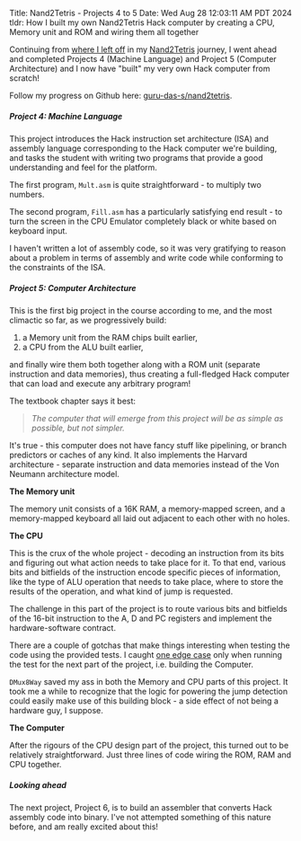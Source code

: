 Title: Nand2Tetris - Projects 4 to 5
Date: Wed Aug 28 12:03:11 AM PDT 2024
tldr: How I built my own Nand2Tetris Hack computer by creating a CPU, Memory unit and ROM and wiring them all together

Continuing from [where I left off]({filename}nand-to-tetris-2024-project-3.md) in my
[Nand2Tetris](https://www.nand2tetris.org/course) journey, I went ahead and completed
Projects 4 (Machine Language) and Project 5 (Computer Architecture) and I now have
"built" my very own Hack computer from scratch!

Follow my progress on Github here:
[guru-das-s/nand2tetris](https://github.com/guru-das-s/nand2tetris/commits/master/).

##### Project 4: Machine Language

This project introduces the Hack instruction set architecture (ISA) and assembly
language corresponding to the Hack computer we're building, and tasks the student
with writing two programs that provide a good understanding and feel for the
platform.

The first program, `Mult.asm` is quite straightforward - to multiply two numbers.

The second program, `Fill.asm` has a particularly satisfying end result - to turn the
screen in the CPU Emulator completely black or white based on keyboard input.

I haven't written a lot of assembly code, so it was very gratifying to reason about a
problem in terms of assembly and write code while conforming to the constraints of
the ISA.

##### Project 5: Computer Architecture

This is the first big project in the course according to me, and the most climactic
so far, as we progressively build:

1. a Memory unit from the RAM chips built earlier,
2. a CPU from the ALU built earlier,

and finally wire them both together along with a ROM unit (separate instruction and
data memories), thus creating a full-fledged Hack computer that can load and execute
any arbitrary program!

The textbook chapter says it best:

> _The computer that will emerge from this project will be as simple as possible, but
> not simpler._

It's true - this computer does not have fancy stuff like pipelining, or branch
predictors or caches of any kind. It also implements the Harvard architecture -
separate instruction and data memories instead of the Von Neumann architecture model.

**The Memory unit**

The memory unit consists of a 16K RAM, a memory-mapped screen, and a memory-mapped
keyboard all laid out adjacent to each other with no holes.

**The CPU**

This is the crux of the whole project - decoding an instruction from its bits and
figuring out what action needs to take place for it. To that end, various bits and
bitfields of the instruction encode specific pieces of information, like the type of
ALU operation that needs to take place, where to store the results of the operation,
and what kind of jump is requested.

The challenge in this part of the project is to route various bits and bitfields of
the 16-bit instruction to the A, D and PC registers and implement the
hardware-software contract.

There are a couple of gotchas that make things interesting when testing the code
using the provided tests. I caught [one edge
case](https://github.com/guru-das-s/nand2tetris/commit/582b905ef29b420295ecda1bcef1e9d9e6605ead)
only when running the test for the next part of the project, i.e. building the
Computer.

`DMux8Way` saved my ass in both the Memory and CPU parts of this project. It took me
a while to recognize that the logic for powering the jump detection could easily make
use of this building block - a side effect of not being a hardware guy, I suppose.

**The Computer**

After the rigours of the CPU design part of the project, this turned out to be
relatively straightforward. Just three lines of code wiring the ROM, RAM and CPU
together.

##### Looking ahead

The next project, Project 6, is to build an assembler that converts Hack assembly
code into binary. I've not attempted something of this nature before, and am really
excited about this!
